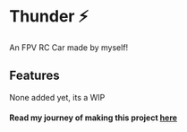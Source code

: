 # Thunder ⚡

An FPV RC Car made by myself!

## Features 

None added yet, its a WIP

#### Read my journey of making this project [here](https://github.com/ShibamRoy9826/thunder/JOURNAL.md)



